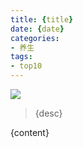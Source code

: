```yaml
---
title: {title}
date: {date}
categories:
- 养生
tags:
- top10
---
```

![]({mainpic})
<blockquote class="blockquote-center">
{desc}

</blockquote>
<!-- more -->
{content}
